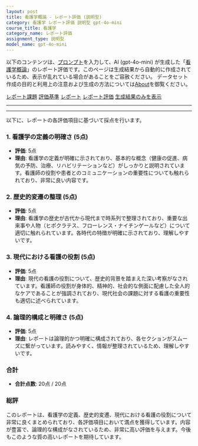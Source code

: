 ```yaml
---
layout: post
title: 看護学概論 - レポート評価 (説明型)
category: 看護学 レポート評価 説明型 gpt-4o-mini
course_title: 看護学
category_name: レポート評価
assignment_type: 説明型
model_name: gpt-4o-mini
---
```


以下のコンテンツは、[プロンプト](https://github.com/takedatoshiyuki/synthetic_assignments/tree/main/generated/看護学/gpt-4o-mini/prompt_レポート評価-説明型.md)を入力して、AI (gpt-4o-mini) が生成した「[看護学概論](/contents/看護学/)」のレポート評価です。このページは生成結果から自動的に作成されているため、表示が乱れている場合があることをご容赦ください。
データセット作成の目的と利用上の注意および生成の方法については[About](/About)を御覧ください。

[レポート課題](../レポート課題-説明型)
[評価基準](../評価基準-説明型)
[レポート](../レポート-説明型)
[レポート評価](../レポート評価-説明型)
[生成結果のみを表示](https://github.com/takedatoshiyuki/synthetic_assignments/tree/main/generated/看護学/gpt-4o-mini/レポート評価-説明型.md)
  

***
***
  
以下に、レポートの各評価項目に基づいて採点を行います。

### 1. 看護学の定義の明確さ (5点)
- **評価**: 5点
- **理由**: 看護学の定義が明確に示されており、基本的な概念（健康の促進、病気の予防、治療、リハビリテーションなど）がしっかりと説明されています。看護師の役割や患者とのコミュニケーションの重要性についても触れられており、非常に良い内容です。

### 2. 歴史的変遷の整理 (5点)
- **評価**: 5点
- **理由**: 看護学の歴史が古代から現代まで時系列で整理されており、重要な出来事や人物（ヒポクラテス、フローレンス・ナイチンゲールなど）について適切に触れられています。各時代の特徴が明確に示されており、理解しやすいです。

### 3. 現代における看護の役割 (5点)
- **評価**: 5点
- **理由**: 現代の看護の役割について、歴史的背景を踏まえた深い考察がなされています。看護師の役割が身体的、精神的、社会的な側面に配慮した全人的なケアであることが強調されており、現代社会の課題に対する看護の重要性も適切に述べられています。

### 4. 論理的構成と明確さ (5点)
- **評価**: 5点
- **理由**: レポートは論理的かつ明確に構成されており、各セクションがスムーズに繋がっています。読みやすく、情報が整理されているため、理解しやすいです。

### 合計
- **合計点数**: 20点 / 20点

### 総評
このレポートは、看護学の定義、歴史的変遷、現代における看護の役割について非常に良くまとめられており、各評価項目において満点を獲得しています。内容が豊富で、論理的な構成がなされているため、非常に高い評価を与えます。今後もこのような質の高いレポートを期待しています。
